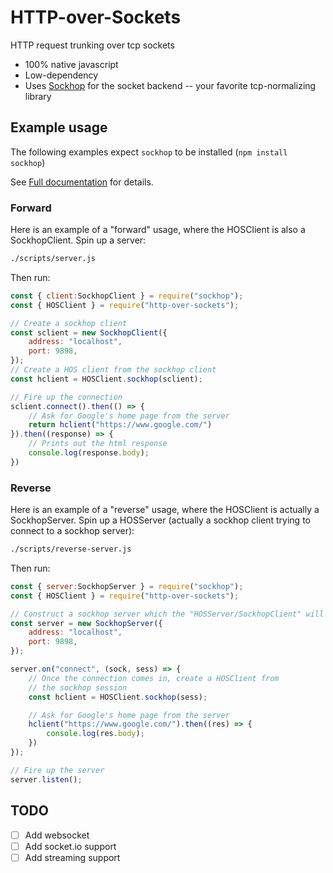 # HTTP-over-Sockets

HTTP request trunking over tcp sockets

- 100% native javascript
- Low-dependency
- Uses [Sockhop](https://www.npmjs.com/package/sockhop) for the socket backend -- your favorite tcp-normalizing library


## Example usage
The following examples expect `sockhop` to be installed (`npm install sockhop`)

See [Full documentation](./API.md) for details.

### Forward
Here is an example of a "forward" usage, where the HOSClient is also a SockhopClient.
Spin up a server:
```bash
./scripts/server.js
```
Then run:
```js
const { client:SockhopClient } = require("sockhop");
const { HOSClient } = require("http-over-sockets");

// Create a sockhop client
const sclient = new SockhopClient({
    address: "localhost",
    port: 9898,
});
// Create a HOS client from the sockhop client
const hclient = HOSClient.sockhop(sclient);

// Fire up the connection
sclient.connect().then(() => {
    // Ask for Google's home page from the server
    return hclient("https://www.google.com/")
}).then((response) => {
    // Prints out the html response
    console.log(response.body);
})
```

### Reverse
Here is an example of a "reverse" usage, where the HOSClient is actually a SockhopServer.
Spin up a HOSServer (actually a sockhop client trying to connect to a sockhop server):
```bash
./scripts/reverse-server.js
```
Then run:
```js
const { server:SockhopServer } = require("sockhop");
const { HOSClient } = require("http-over-sockets");

// Construct a sockhop server which the "HOSServer/SockhopClient" will connect to
const server = new SockhopServer({
    address: "localhost",
    port: 9898,
});

server.on("connect", (sock, sess) => {
    // Once the connection comes in, create a HOSClient from
    // the sockhop session
    const hclient = HOSClient.sockhop(sess);

    // Ask for Google's home page from the server
    hclient("https://www.google.com/").then((res) => {
        console.log(res.body);
    })
});

// Fire up the server
server.listen();
```

## TODO
 - [ ] Add websocket
 - [ ] Add socket.io support
 - [ ] Add streaming support
